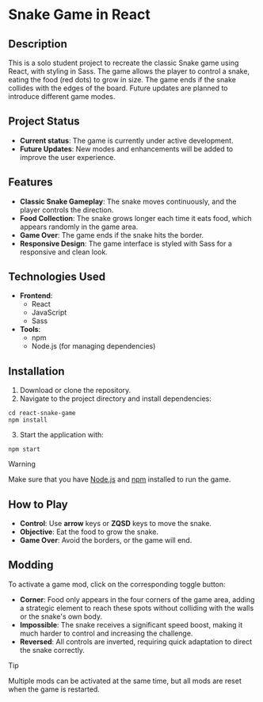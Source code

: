 # Snake Game in React

## Description

This is a solo student project to recreate the classic Snake game using React, with styling in Sass. The game allows the player to control a snake, eating the food (red dots) to grow in size. The game ends if the snake collides with the edges of the board. Future updates are planned to introduce different game modes.

## Project Status
- **Current status**: The game is currently under active development.
- **Future Updates**: New modes and enhancements will be added to improve the user experience.

## Features
- **Classic Snake Gameplay**: The snake moves continuously, and the player controls the direction.
- **Food Collection**: The snake grows longer each time it eats food, which appears randomly in the game area.
- **Game Over**: The game ends if the snake hits the border.
- **Responsive Design**: The game interface is styled with Sass for a responsive and clean look.

## Technologies Used
- **Frontend**:
  - React
  - JavaScript
  - Sass
- **Tools**:
  - npm
  - Node.js (for managing dependencies)

## Installation

1. Download or clone the repository.
2. Navigate to the project directory and install dependencies:
```
cd react-snake-game
npm install
```
3. Start the application with:
```
npm start
```

>[!WARNING]
>Make sure that you have [Node.js](https://nodejs.org/en) and [npm](https://www.npmjs.com/) installed to run the game.

## How to Play

- **Control**: Use **arrow** keys or **ZQSD** keys to move the snake.
- **Objective**: Eat the food to grow the snake.
- **Game Over**: Avoid the borders, or the game will end.

## Modding
To activate a game mod, click on the corresponding toggle button:
- **Corner**: Food only appears in the four corners of the game area, adding a strategic element to reach these spots without colliding with the walls or the snake's own body.
- **Impossible**: The snake receives a significant speed boost, making it much harder to control and increasing the challenge.
- **Reversed**: All controls are inverted, requiring quick adaptation to direct the snake correctly.
>[!TIP]
>Multiple mods can be activated at the same time, but all mods are reset when the game is restarted.
